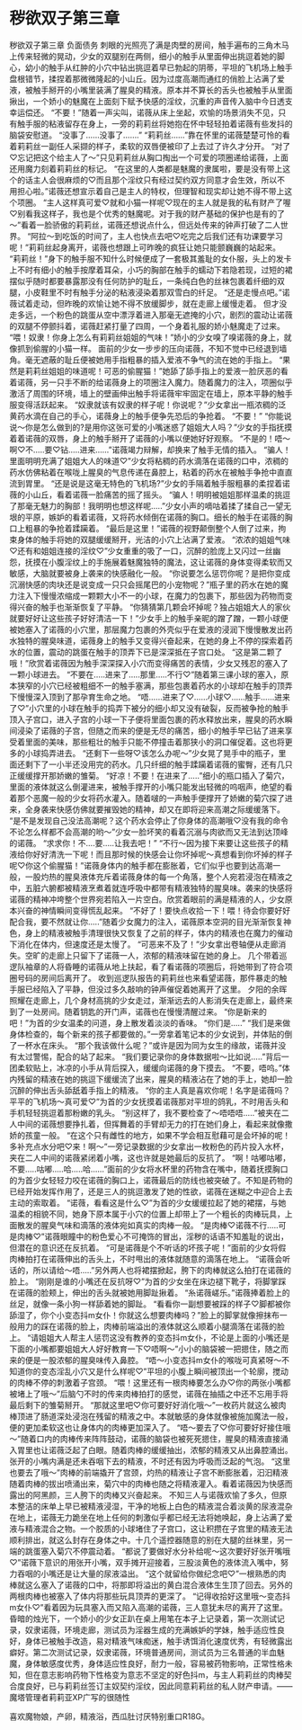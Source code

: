 # 秽欲双子第三章

秽欲双子第三章
负面债务
刺眼的光照亮了满是肉壁的房间，触手遍布的三角木马上传来轻微的晃动，少女的双腿别在两侧，细小的触手从里面伸出挑逗着她的脚心，幼小的触手从红肿的小穴中钻出挑逗着早已勃起的阴蒂，平坦的飞机场上触手盘根错节，揉捏着那微微隆起的小山丘。因为过度高潮而通红的俏脸上沾满了爱液，被触手掰开的小嘴里装满了腥臭的精液。原本并不算长的舌头也被触手从里面揪出，一个娇小的魅魔在上面刻下赋予快感的淫纹，沉重的声音传入脑中今日透支幸运偿还。
“不要！”随着一声尖叫，诺薇从床上坐起，欢愉的场景消失不见，只有触手服的粘液留存在身上，一旁的莉莉丝将她抱在怀中轻轻拍着诺薇有些发抖的脑袋安慰道。
“没事了……没事了…….”
“莉莉丝……”靠在怀里的诺薇楚楚可怜的看着莉莉丝一副任人采撷的样子，柔软的双唇便被印了上去过了许久才分开。
“对了♡忘记把这个给主人了～”只见莉莉丝从胸口掏出一个可爱的项圈递给诺薇，上面还用魔力刻着莉莉丝的标记。
“在这里的人类都是魅魔的隶属啦，要是没有带上这个的话主人会很麻烦的♡而且那个淫纹只有经过契约双方同意才会生效，所以不用担心啦。”诺薇还想宣示着自己是主人的特权，但理智和现实却让她不得不带上这个项圈。
“主人这样真可爱♡就和小猫一样呢♡现在的主人就是我的私有财产了喔♡别看我这样子，我也是个优秀的魅魔呢。对于我的财产基础的保护也是有的了～”看着一脸骄傲的莉莉丝，诺薇还想说点什么，但远处传来的钟声打破了二人世界。
“阿拉～到吃饭的时间了，主人也快点去吧♡吃完之后我们还有功课要学习呢！”莉莉丝起身离开，诺薇也想跟上可昨晚的疯狂让她只能颤巍巍的站起来。
“莉莉丝！”身下的触手服不知什么时候便成了一套极其羞耻的女仆服，头上的发卡上不时有细小的触手按摩着耳朵，小巧的胸部在触手的蠕动下若隐若现，过短的裙摆似乎随时都要暴露那没有任何防护的耻丘，一条纯白色的丝袜包裹着纤细的双腿，小皮鞋里不时有触手分泌的粘液浸染着那双雪白的纤足。
“还是走慢点吧。”诺薇试着走动，但昨晚的欢愉让她不得不放缓脚步，就在走廊上缓慢走着。
但才没走多远，一个粉色的跳蛋从空中漂浮着进入那毫无遮掩的小穴，剧烈的震动让诺薇的双腿不停颤抖着，诺薇赶紧打量了四周，一个身着礼服的娇小魅魔走了过来。
“喂！奴隶！你身上怎么有莉莉丝姐姐的气味！”娇小的少女嗅了嗅诺薇的身上，就像抓到偷腥的小猫一样。
面前的少女一步步的压向诺薇，不知不觉中已经退到墙角。毫无遮蔽的耻丘便被她用手指粗暴的插入爱液不争气的流在她的手指上。
“果然是莉莉丝姐姐的味道呢！可恶的偷腥猫！”她舔了舔手指上的爱液一脸厌恶的看着诺薇，另一只手不断的给诺薇身上的项圈注入魔力。随着魔力的注入，项圈似乎激活了周围的环境，墙上的壁画伸出触手将诺薇牢牢固定在墙上，原本平静的触手服变得活跃起来。
“奴隶就该有奴隶的样子呢！你说呢？”少女拿出一瓶浓稠的泛黄药水滴在自己的手心，诺薇身上的触手便争先恐后的争抢着。
“不要！”
“你能说说～你是怎么做到的?是用你这张可爱的小嘴迷惑了姐姐大人吗？”少女的手指抚摸着着诺薇的双唇，身上的触手掰开了诺薇的小嘴以便她好好观察。
“不是的！唔～啊♡不…..要♡钻…..进来……”诺薇竭力辩解，却换来了触手无情的插入。
“骗人！里面明明充满了姐姐大人的味道♡”少女将粘稠的药水滴落在诺薇的口中，浓稠的药水仿佛粘着在喉咙上腥臭的气息传递在鼻腔上，粘着的药水在被触手争抢中直直流到胃里。
“还是说是这毫无特色的飞机场?”少女的手隔着触手服粗暴的柔捏着诺薇的小山丘，看着诺薇一脸痛苦的摇了摇头。
“骗人！明明被姐姐那样温柔的挑逗了那毫无魅力的胸部！我明明也想这样呢…..”少女小声的嘀咕着揉了揉自己一望无垠的平原，嫉妒的看着诺薇，又将药水倾倒在诺薇的胸口。细长的触手在诺薇的胸口上粗暴的争抢着蹂躏着。
“最后是这里！”诺薇的视野颠倒整个人倒了过来，拘束身体的触手将她的双腿缓缓掰开，光洁的小穴上沾满了爱液。
“浓浓的姐姐气味♡还有和姐姐连接的淫纹♡”少女重重的吸了一口，沉醉的脸庞上又闪过一丝幽怨，抚摸在小腹淫纹上的手施展着魅魔独特的魔法，这让诺薇的身体变得柔软而又敏感，大脑就要被身上袭来的快感融化一般。
“你说要怎么惩罚你呢？是把你变成沉溺快感的肉块还是说变成一只只会摇尾巴的小宠物呢？”瓶子里的药水在她的魔力注入下慢慢浓缩成一颗颗大小不一的小球，在魔力的包裹下，那些因为药物而变得兴奋的触手也渐渐恢复了平静。
“你猜猜第几颗会坏掉呢？独占姐姐大人的家伙就要好好让这些孩子好好清洁一下！”少女手上的触手亲昵的蹭了蹭，一颗小球便被她塞入了诺薇的小穴里，那层魔力包裹的外壳似乎在爱液的浸润下慢慢散发出药水独特的腥臭味道，诺薇身上的触手又变得兴奋起来，在她的身上不停的探索着药水的位置，震动的跳蛋在触手的顶弄下已是深深抵在子宫口处。
“这是第二颗了哦！”欣赏着诺薇因为触手深深探入小穴而变得痛苦的表情，少女又残忍的塞入了一颗小球进去。
“不要在…..进来了…..那里…..不行♡”随着第三课小球的塞入，原本狭窄的小穴已经被粗细不一的触手塞满，那些包裹着药水的小球却在触手的顶弄下慢慢深入顶到了那孕育生命之地。
“唔……进来了♡……小球♡……触手……进来了♡”小穴里的小球在触手的捣弄下被分的细小却又没有破裂，反而被争抢的触手顶入子宫口，进入子宫的小球一下子便将里面包裹的药水释放出来，腥臭的药水瞬间浸染了诺薇的子宫，但随之而来的便是无尽的痛苦，细小的触手早已钻了进来享受着里面的美味，那些粗壮的触手只能不停撞击着那狭小的洞口催促着。这也将更多的小球捣弄进去。
“还剩下一些呀♡该怎么办呢～”少女晃了晃手中的瓶子，里面还剩下了一小半还没用完的药水。几只纤细的触手蹂躏着诺薇的蜜臀，还有几只正缓缓撑开那娇嫩的雏菊。
“好凉！不要！在进来了…..”细小的瓶口插入了菊穴，里面的液体就这么倒灌进来，被触手撑开的小嘴只能发出轻微的呜咽声，绝望的看着那个恶魔一般的少女将药水灌入。随着啵的一声触手便撑开了娇嫩的菊穴探了进来，全身袭来快感仿佛就要摧毁她的精神，却又在即将迎来高潮之际缓缓落下。
“是不是发现自己没法高潮呢？这个药水会停止了你身体的高潮哦♡没有我的命令不论怎么样都不会高潮的哟～”少女一脸坏笑的看着沉溺与肉欲而又无法到达顶峰的诺薇。
“求求你！不….要…..让我去吧！”
“不行～因为接下来要让这些孩子的精液给你好好清洗一下呢！而且那时候的快感会让你坏掉呢～真想看到你坏掉的样子呢♡你这个偷腥猫！”诺薇身体内的触手都在膨胀着，它们似乎也要到达高潮一般，一股灼热的腥臭液体充斥着诺薇身体的每一个角落，整个人宛若浸泡在精液之中，五脏六腑都被精液烹煮着就连呼吸中都带有精液独特的腥臭味。袭来的快感将诺薇的精神冲垮整个世界宛若陷入一片空白。欣赏着眼前的满是精液的人，少女原本兴奋的神情瞬间变得慌乱起来。
“不好了！要快点收拾一下！喂！待会你要好好配合我，要不然就让你…..”随着少女魔力的注入，诺薇原本空洞的目光渐渐恢复神色，身上的精液被触手清理很快又恢复了之前的样子，体内的精液也在魔力的催动下消化在体内，但速度还是太慢了。
“可恶来不及了！”少女拿出卷轴便从走廊消失。空旷的走廊上只留下了诺薇一人，浓郁的精液味留在她的身上。
几个带着巡逻队袖章的人将昏睡的诺薇从地上扶起，看了看诺薇的项圈后，将她带到了符合项圈号码的房间后离开了。
收到巡逻队报告的莉莉丝也来看望诺薇，那件暴走的触手服已经陷入了平静，但没过多久敲响的钟声催促着她离开了这里。
夕阳的余晖照耀在走廊上，几个身材高挑的少女走过，渐渐远去的人影消失在走廊上，最终来到了一处房间。随着钥匙的开门声，诺薇也在慢慢清醒过来。
“你是新来的吧！”为首的少女温柔的问道，身上散发着淡淡的香味。
“你们是…..”
“我们是来做身体检查的，每个新来的孩子都要做的。”一旁拿着笔记本的少女说到，并体贴的倒了一杯水在床头。
“那个我该做什么呢？”或许是因为同为女生的缘故，诺薇并没有太过警惕，配合的站了起来。
“我们要记录你的身体数据啦～比如说…..”背后一团柔软贴上，冰凉的小手从背后探入，缓缓向诺薇的身下摸去。
“不要，唔呜。”体内残留的精液在她的挑逗下缓缓流了出来，腥臭的精液沾在了她的手上，她却一脸沉醉的伸出舌头舔舐着手指上的精液。
“你的主人真是喜欢你呢！名字是诺薇吗？平平的飞机场～真可爱♡”为首的少女抚摸着诺薇那对平坦的鸽乳，不时用舌头和手机轻轻挑逗着那粉嫩的乳头。
“别这样了，我不要检查了～唔唔唔…..”被夹在二人中间的诺薇想要挣扎着，但挥舞着的手臂却无力的打在她们身上，看起来就像撒娇的孩童一般。
“在这个只有雌性的地方，如果不学会相互慰藉可是会坏掉的呢！多补充点水分吧♡来！啊～”一旁记录数据的少女拿出一枚粉色的药片投入水杯，夹在二人中间的诺薇紧闭着小嘴，这也许就是她最后的反抗了。
“啊！咕嘟咕嘟，不要…..咕嘟…..哈…..哈……”面前的少女将水杯里的药物含在嘴中，随着抚摸胸口的为首少女轻轻力咬在诺薇的胸口上，诺薇最后的防线也被突破了。不知是药物的已经开始发挥作用了，还是三人的挑逗激发了她的性欲，诺薇在迷糊之中迎合上去主动的索取着。
“诺薇，看看这是什么♡”为首的少女缓缓拉起了她的裙摆，与她温柔的相貌不同，她身下原本属于小穴的位置上却带上了一个粗长的肉棒玩具，上面散发的腥臭气味和滴落的液体宛如真实的肉棒一般。
“是肉棒♡诺薇不行…..可是肉棒♡”诺薇眼瞳中的粉色爱心不可掩饰的冒出，淫秽的话语不知羞耻的说出，但潜在的意识还在反抗着。
“可是诺薇是个不听话的坏孩子呢！”面前的少女将假肉棒拍打在诺薇伸出的舌头上，不时甩出的液体就随意的滴落在地上。
“诺薇会听话的，所以请给～唔…..”另外两人也将裙摆掀起，胯下的肉棒就这么拍打在诺薇的脸上。
“刚刚是谁的小嘴还在反抗呀♡”为首的少女坐在床边褪下靴子，将脚掌踩在诺薇的脸颊上，伸出的舌头就被她用脚趾揪着。
“糸诺薇嵯乐。”诺薇捧着脸上的丝足，就像一条小狗一样舔着她的脚趾。
“看看你一副想要被踩的样子♡脚都被你舔湿了，你个小变态抖m女仆！你就这么想要肉棒吗？”脸上的脚掌就像擦抹布一般用力的踩在诺薇的脸上，肉棒前端溢出的液体就这么顺着小腿滴落在诺薇的脸上。
“请姐姐大人帮主人惩罚这没有教养的变态抖m女仆，不论是上面的小嘴还是下面的小嘴都要姐姐大人好好教育一下♡唔啊～”小小的脑袋被一把摁住，随之而来的便是一股浓郁的腥臭味传入鼻腔。
“唔～小变态抖m女仆的喉咙可真紧呀～不知道你的变态淫乱小穴又是什么样呢♡”平坦的小腹上瞬间被顶出一个轮廓，搅动的肉棒不停的刺激着子宫颈。
“喂！这里还有一根肉棒要怎么办♡你的两张小嘴都被堵上了哦～”后脑勺不时的传来肉棒拍打的感觉，诺薇在抽插之中还不忘用手将最后剩下的雏菊掰开。
“那就这里吧♡你可要好好消化哦～”一枚药片就这么被肉棒顶进了肠道深处浸泡在残留的精液之中。本就敏感的身体就像被施加魔法一般，便的更加柔软这也让身体内的肉棒更加深入了。
“唔～要去了♡你可要好好接住哦～”随着口内的肉棒传来阵阵鼓动，诺薇的脑袋也被死死摁住，腥臭的精液直接涌入胃里也让诺薇泛起了白眼。随着肉棒的缓缓抽出，浓郁的精液又从出鼻腔涌出。张开的小嘴内满是还未吞咽下去的精液，不时还有因为呼吸而泛起的气泡。
“这里也要去了哦～”肉棒的前端撬开了宫颈，灼热的精液让子宫不断膨胀着，汩汩精液随着肉棒的拔出喷涌出来，菊穴中的肉棒也随之将精液灌入。看着诺薇因为快感而露出的阿黑颜，三人胯下的肉棒又兴奋起来。
不知三人与诺薇欢愉了多久，但原本整洁的床单上早已被精液浸湿，干净的地板上白色的精液混合着淡黄的尿液混杂在地上，诺薇无力跪坐在地上任何的刺激似乎都已经无法将她唤起，身上沾满了爱液与精液混合之物。一个胶质的小球堵住了子宫口，这让积攒在子宫里的精液无法顺利排出，就这么封存在身体之中。十几个遥控器随意的别在大腿的丝袜里，另一端的跳蛋塞入菊穴不停震动着。
“都说了要做好水分补给呢～这次要好好张开嘴哦♡”诺薇下意识的用张开小嘴，双手摊开迎接着，三股淡黄色的液体流入嘴中，努力吞咽的小嘴还是让大量的尿液溢出。
“这个就留给你做纪念吧♡”一根熟悉的肉棒就这么塞入了诺薇的口中，将那即将溢出的黄白混合液体生生顶了回去。另外的两根肉棒也被塞入了体内将那些玩具顶弄的更深了。
“记得收拾好这里哦～变态抖m女仆♡”看着因为玩具塞入而又陷入高潮的诺薇，三人意犹未尽的离开了这里。
昏暗的烛光下，一个娇小的少女正趴在桌上用笔在本子上记录着，第一次测试记录，奴隶诺薇，环境走廊，测试员为淫器生成的充满嫉妒的学妹，触手适应性良好，身体已被触手改造，易对精液气味痴迷，触手诱饵消化速度优秀，有轻微露出癖好。第二次测试记录，奴隶诺薇，环境普通房间，测试员为三名普通的半血魅魔，身体敏感度优秀，身体适应性良好，耐力一般，容易被药物影响，正常性格未知，但在意志影响药物下性格变为意志不坚定的好色抖m，与主人莉莉丝的肉棒契合度良好，已与莉莉丝签订主奴契约淫纹，因此同意莉莉丝的私人财产申请。——魔塔管理者莉莉亚XP广写的很随性

喜欢魔物娘，产卵，精液浴，西瓜肚讨厌特别重口R18G。

